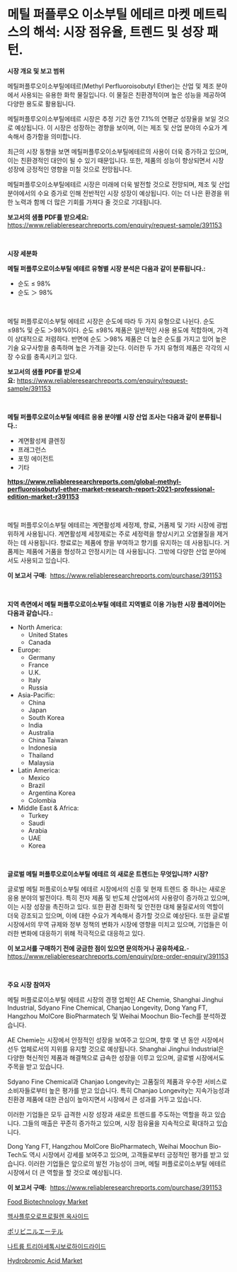 <p><h1>메틸 퍼플루오 이소부틸 에테르 마켓 메트릭스의 해석: 시장 점유율, 트렌드 및 성장 패턴.</h1></p><p><strong>시장 개요 및 보고 범위</strong></p>
<p><p>메틸퍼플루오이소부틸에테르(Methyl Perfluoroisobutyl Ether)는 산업 및 제조 분야에서 사용되는 유용한 화학 물질입니다. 이 물질은 친환경적이며 높은 성능을 제공하여 다양한 용도로 활용됩니다.</p><p>메틸퍼플루오이소부틸에테르 시장은 추정 기간 동안 7.1%의 연평균 성장율을 보일 것으로 예상됩니다. 이 시장은 성장하는 경향을 보이며, 이는 제조 및 산업 분야의 수요가 계속해서 증가함을 의미합니다.</p><p>최근의 시장 동향을 보면 메틸퍼플루오이소부틸에테르의 사용이 더욱 증가하고 있으며, 이는 친환경적인 대안이 될 수 있기 때문입니다. 또한, 제품의 성능이 향상되면서 시장 성장에 긍정적인 영향을 미칠 것으로 전망됩니다.</p><p>메틸퍼플루오이소부틸에테르 시장은 미래에 더욱 발전할 것으로 전망되며, 제조 및 산업 분야에서의 수요 증가로 인해 전반적인 시장 성장이 예상됩니다. 이는 더 나은 환경을 위한 노력과 함께 더 많은 기회를 가져다 줄 것으로 기대됩니다.</p></p>
<p><strong>보고서의 샘플 PDF를 받으세요:</strong> <a href="https://www.reliableresearchreports.com/enquiry/request-sample/391153">https://www.reliableresearchreports.com/enquiry/request-sample/391153</a></p>
<p>&nbsp;</p>
<p><strong>시장 세분화</strong></p>
<p><strong>메틸 퍼플루오로이소부틸 에테르 유형별 시장 분석은 다음과 같이 분류됩니다.:</strong></p>
<p><ul><li>순도 ≤ 98%</li><li>순도 ＞ 98%</li></ul></p>
<p>&nbsp;</p>
<p><p>메틸 퍼플루로이소부틸 에테르 시장은 순도에 따라 두 가지 유형으로 나뉜다. 순도 ≤98% 및 순도 ＞98%이다. 순도 ≤98% 제품은 일반적인 사용 용도에 적합하며, 가격이 상대적으로 저렴하다. 반면에 순도 ＞98% 제품은 더 높은 순도를 가지고 있어 높은 기술 요구사항을 충족하며 높은 가격을 갖는다. 이러한 두 가지 유형의 제품은 각각의 시장 수요를 충족시키고 있다.</p></p>
<p><strong>보고서의 샘플 PDF를 받으세요:</strong>&nbsp;<a href="https://www.reliableresearchreports.com/enquiry/request-sample/391153">https://www.reliableresearchreports.com/enquiry/request-sample/391153</a></p>
<p>&nbsp;</p>
<p><strong> 메틸 퍼플루오로이소부틸 에테르 응용 분야별 시장 산업 조사는 다음과 같이 분류됩니다.:</strong></p>
<p><ul><li>계면활성제 클렌징</li><li>프래그런스</li><li>포밍 에이전트</li><li>기타</li></ul></p>
<p><strong><a href="https://www.reliableresearchreports.com/global-methyl-perfluoroisobutyl-ether-market-research-report-2021-professional-edition-market-r391153">https://www.reliableresearchreports.com/global-methyl-perfluoroisobutyl-ether-market-research-report-2021-professional-edition-market-r391153</a></strong></p>
<p>&nbsp;</p>
<p><p>메틸 퍼플루오이소부틸 에테르는 계면활성제 세정제, 향료, 거품제 및 기타 시장에 광범위하게 사용됩니다. 계면활성제 세정제로는 주로 세정력을 향상시키고 오염물질을 제거하는 데 사용됩니다. 향료로는 제품에 향을 부여하고 향기를 유지하는 데 사용됩니다. 거품제는 제품에 거품을 형성하고 안정시키는 데 사용됩니다. 그밖에 다양한 산업 분야에서도 사용되고 있습니다.</p></p>
<p><strong>이 보고서 구매:</strong>&nbsp; <a href="https://www.reliableresearchreports.com/purchase/391153">https://www.reliableresearchreports.com/purchase/391153</a></p>
<p>&nbsp;</p>
<p><strong>지역 측면에서 메틸 퍼플루오로이소부틸 에테르 지역별로 이용 가능한 시장 플레이어는 다음과 같습니다.:</strong></p>
<p><ul>
    <li>
        North America:
        <ul>
            <li>United States</li>
            <li>Canada</li>
        </ul>
    </li>
    <li>
        Europe:
        <ul>
            <li>Germany</li>
            <li>France</li>
            <li>U.K.</li>
            <li>Italy</li>
            <li>Russia</li>
        </ul>
    </li>
    <li>
        Asia-Pacific:
        <ul>
            <li>China</li>
            <li>Japan</li>
            <li>South Korea</li>
            <li>India</li>
            <li>Australia</li>
            <li>China Taiwan</li>
            <li>Indonesia</li>
            <li>Thailand</li>
            <li>Malaysia</li>
        </ul>
    </li>
    <li>
        Latin America:
        <ul>
            <li>Mexico</li>
            <li>Brazil</li>
            <li>Argentina Korea</li>
            <li>Colombia</li>
        </ul>
    </li>
    <li>
        Middle East & Africa:
        <ul>
            <li>Turkey</li>
            <li>Saudi</li>
            <li>Arabia</li>
            <li>UAE</li>
            <li>Korea</li>
        </ul>
    </li>
    </ul></p>
<p>&nbsp;</p>
<p><strong>글로벌 메틸 퍼플루오로이소부틸 에테르 의 새로운 트렌드는 무엇입니까? 시장?</strong></p>
<p><p>글로벌 메틸 퍼플로이소부틸 에테르 시장에서의 신흥 및 현재 트렌드 중 하나는 새로운 응용 분야의 발전이다. 특히 전자 제품 및 반도체 산업에서의 사용량이 증가하고 있으며, 이는 시장 성장을 촉진하고 있다. 또한 환경 친화적 및 안전한 대체 물질로서의 역할이 더욱 강조되고 있으며, 이에 대한 수요가 계속해서 증가할 것으로 예상된다. 또한 글로벌 시장에서의 무역 규제와 정부 정책의 변화가 시장에 영향을 미치고 있으며, 기업들은 이러한 변화에 대응하기 위해 적극적으로 대응하고 있다.</p></p>
<p><strong>이 보고서를 구매하기 전에 궁금한 점이 있으면 문의하거나 공유하세요.</strong>- <a href="https://www.reliableresearchreports.com/enquiry/pre-order-enquiry/391153">https://www.reliableresearchreports.com/enquiry/pre-order-enquiry/391153</a></p>
<p>&nbsp;</p>
<p><strong>주요 시장 참여자</strong></p>
<p><p>메틸 퍼플로로이소부틸 에테르 시장의 경쟁 업체인 AE Chemie, Shanghai Jinghui Industrial, Sdyano Fine Chemical, Chanjao Longevity, Dong Yang FT, Hangzhou MolCore BioPharmatech 및 Weihai Moochun Bio-Tech를 분석하겠습니다.</p><p>AE Chemie는 시장에서 안정적인 성장을 보여주고 있으며, 향후 몇 년 동안 시장에서 선두 업체로서의 지위를 유지할 것으로 예상됩니다. Shanghai Jinghui Industrial은 다양한 혁신적인 제품과 해결책으로 급속한 성장을 이루고 있으며, 글로벌 시장에서도 주목을 받고 있습니다.</p><p>Sdyano Fine Chemical과 Chanjao Longevity는 고품질의 제품과 우수한 서비스로 소비자들로부터 높은 평가를 받고 있습니다. 특히 Chanjao Longevity는 지속가능성과 친환경 제품에 대한 관심이 높아지면서 시장에서 큰 성과를 거두고 있습니다.</p><p>이러한 기업들은 모두 급격한 시장 성장과 새로운 트렌드를 주도하는 역할을 하고 있습니다. 그들의 매출은 꾸준히 증가하고 있으며, 시장 점유율을 지속적으로 확대하고 있습니다.</p><p>Dong Yang FT, Hangzhou MolCore BioPharmatech, Weihai Moochun Bio-Tech도 역시 시장에서 강세를 보여주고 있으며, 고객들로부터 긍정적인 평가를 받고 있습니다. 이러한 기업들은 앞으로의 발전 가능성이 크며, 메틸 퍼플로로이소부틸 에테르 시장에서 더 큰 역할을 할 것으로 예상됩니다.</p></p>
<p><strong>이 보고서 구매:</strong>&nbsp;&nbsp;<a href="https://www.reliableresearchreports.com/purchase/391153">https://www.reliableresearchreports.com/purchase/391153</a></p>
<p><p><a href="https://github.com/gulaimolin/Market-Research-Report-List-3/blob/main/food-biotechnology-market.md">Food Biotechnology Market</a></p><p><a href="https://github.com/Madalyell456456/Market-Research-Report-List-1/blob/main/219016818555.md">헥사플루오로프로필렌 옥사이드</a></p><p><a href="https://github.com/DonaldShaw1965/Market-Research-Report-List-1/blob/main/320734520277.md">ポリビニルエーテル</a></p><p><a href="https://github.com/vs019sa3m8x/Market-Research-Report-List-1/blob/main/654119818554.md">나트륨 트리아세톡시보로하이드라이드</a></p><p><a href="https://issuu.com/reportprime-2/docs/hydrobromic-acid-market-size-2030.pptx">Hydrobromic Acid Market</a></p></p>